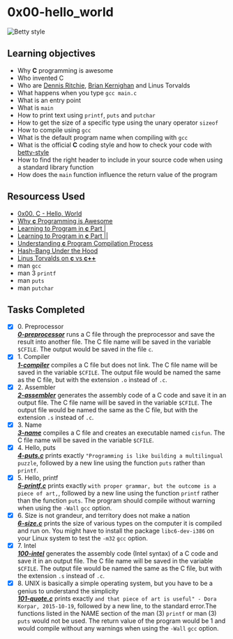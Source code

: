 # 0x00-hello_world

![Betty style](https://img.shields.io/badge/betty-style%20guide-purple?style=round-square)

## Learning objectives

* Why __C__ programming is awesome
* Who invented C
* Who are [Dennis Ritchie](https://en.wikipedia.org/wiki/Dennis_Ritchie), [Brian Kernighan](https://www.youtube.com/watch?v=de2Hsvxaf8M) and Linus Torvalds
* What happens when you type `gcc main.c`
* What is an entry point
* What is `main`
* How to print text using `printf`, `puts` and `putchar`
* How to get the size of a specific type using the unary operator `sizeof`
* How to compile using `gcc`
* What is the default program name when compiling with `gcc`
* What is the official __C__ coding style and how to check your code with [betty-style](https://github.com/holbertonschool/Betty/wiki)
* How to find the right header to include in your source code when using a standard library function
* How does the `main` function influence the return value of the program

## Resourcess Used

* [0x00. C - Hello, World](https://www.youtube.com/watch?v=co0b0xLEuRM&t=11s)
* [Why __c__ Programming is Awesome](https://www.youtube.com/watch?v=smGalmxPVYc)
* [Learning to Program in __c__ Part |](https://www.youtube.com/watch?v=rk2fK2IIiiQ)
* [Learning to Program in __c__ Part ||](https://www.youtube.com/watch?v=FwpP_MsZWnU)
* [Understanding __c__ Program Compilation Process](https://www.youtube.com/watch?v=VDslRumKvRA)
* [Hash-Bang Under the Hood](https://twitter.com/unix_byte/status/1024147947393495040?s=21)
* [Linus Torvalds on __c__ vs __c++__](http://harmful.cat-v.org/software/c++/linus)
* man `gcc`
* man 3 `printf`
* man `puts`
* man `putchar`

## Tasks Completed

+ [x] 0\. Preprocessor<br/>_**[0-preprocessor](0-preprocessor)**_ runs a C file through the preprocessor and save the result into another file. The C file name will be saved in the variable `$CFILE`. The output would be saved in the file `c`.
+ [x] 1\. Compiler<br/>_**[1-compiler](1-compiler)**_ compiles a C file but does not link. The C file name will be saved in the variable `$CFILE`. The output file would be named the same as the C file, but with the extension `.o` instead of `.c`.
+ [x] 2\. Assembler<br/>_**[2-assembler](2-assembler)**_ generates the assembly code of a C code and save it in an output file. The C file name will be saved in the variable `$CFILE`. The output file would be named the same as the C file, but with the extension `.s` instead of `.c`.
+ [x] 3\. Name<br/>_**[3-name](3-name)**_ compiles a C file and creates an executable named `cisfun`. The C file name will be saved in the variable `$CFILE`.
+ [x] 4\. Hello, puts<br/>_**[4-puts.c](4-puts)**_ prints exactly `"Programming is like building a multilingual puzzle`, followed by a new line using the function `puts` rather than `printf`.
+ [x] 5\. Hello, printf<br/>_**[5-printf.c](5-printf.c)**_ prints exactly `with proper grammar, but the outcome is a piece of art,`, followed by a new line using the function `printf` rather than the function `puts`. The program should compile without warning when using the `-Wall` `gcc` option.
+ [x] 6\. Size is not grandeur, and territory does not make a nation<br/>_**[6-size.c](6-size.c)**_ prints the size of various types on the computer it is compiled and run on. You might have to install the package `libc6-dev-i386` on your Linux system to test the `-m32` `gcc` option.
+ [x] 7\. Intel<br/>_**[100-intel](100-intel)**_ generates the assembly code (Intel syntax) of a C code and save it in an output file. The C file name will be saved in the variable `$CFILE`. The output file would be named the same as the C file, but with the extension `.s` instead of `.c`.
+ [x] 8\. UNIX is basically a simple operating system, but you have to be a genius to understand the simplicity<br/>_**[101-quote.c](101-quote.c)**_ prints exactly `and that piece of art is useful" - Dora Korpar, 2015-10-19`, followed by a new line, to the standard error.The functions listed in the NAME section of the man (3) `printf` or man (3) `puts` would not be used. The return value of the program would be 1 and would compile without any warnings when using the `-Wall` `gcc` option.
